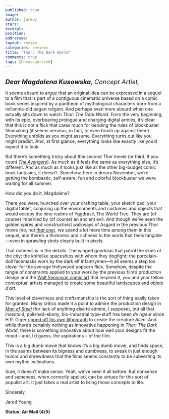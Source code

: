 ```yaml
---
published: true
image:
author: jaredy 
stars: 
excerpt: 
position: 
addressee: 
layout: review
categories: reviews
title: "Thor: The Dark World"
comments: true
tags: [Uncategorized]
---
```

<div><p><span class="full-image-block ssNonEditable"><img src="http://static.squarespace.com/static/5005f6bcc4aa41161b33e89e/5329cf1fe4b07c068ebf74de/5329cf1fe4b07c068ebf7901/1383925070977/Thor%20The%20Dark%20World.jpg" alt="" /></span></p>
<p><em style="font-size:120%;"><span style="font-size:120%;"><strong>Dear Magdalena Kusowska, </strong>Concept Artist,</span></em></p>
<p>It seems absurd to argue that an original idea can be expressed in a sequel to a film that is part of a contiguous cinematic universe based on a comic book series inspired by a pantheon of mythological characters born from a millennia-old pagan religion. And perhaps even more absurd when one actually sits down to watch <em>Thor: The Dark World</em>. From the very beginning, with its epic, overbearing prologue and charging digital armies, it&rsquo;s clear that this is not a flick that cares much for bending the rules of blockbuster filmmaking (it seems nervous, in fact, to even brush up against them). Everything unfolds as you might assume. Everything turns out like you might predict. And, at first glance, everything looks like exactly like you&rsquo;d expect it to look.</p>
<p>But there&rsquo;s something tricky about this second <em>Thor</em> movie (or third, if you count <a href="/letters/2012/5/10/the-avengers.html"><em>The Avengers</em></a>). As much as it feels the same as everything else, it&rsquo;s different. And as much as it looks just like all the other big-budget comic book fantasies, it doesn&rsquo;t. Somehow, here in dreary November, we&rsquo;re getting the bombastic, self-aware, fun and colorful blockbuster we were waiting for all summer.</p>
<p>How did you do it, Magdalena?</p>
<p>There you were, hunched over your drafting table, your sketch pad, your digital tablet, conjuring up the environments and costumes and objects that would occupy the nine realms of Yggdrasil, The World Tree. They are (of course) imperiled by (of course) an ancient evil. And though we&rsquo;ve seen the golden spires and constructivist walkways of Asgard in the previous Thor movie (no, not <a href="/letters/2013/11/6/thunderstorm-the-return-of-thor.html"><em>that</em> one</a>), we spend a lot more time among them in this sequel, and there&rsquo;s a thickness and richness to the world that feels tangible&mdash;even in sprawling shots clearly built in pixels.</p>
<p>That richness is in the details. The winged gondolas that patrol the skies of the city; the knifelike spaceships with whom they dogfight; the porcelain-doll facemasks worn by the dark elf infantrymen&mdash;it all seems a step too clever for the average Hollywood popcorn flick. Somehow, despite the tangle of constraints applied to your work by the previous film&rsquo;s production design and the <a href="http://comicsalliance.com/walt-simonson-thor/">Walt Simonson comic art</a> that inspired it, you and your fellow conceptual artists managed to create some beautiful landscapes and <em>objets d&rsquo;art</em>.</p>
<p>This level of cleverness and craftsmanship is the sort of thing easily taken for granted. Many critics made it a point to admire the production design in <a href="/letters/2013/6/14/man-of-steel.html"><em>Man of Steel</em></a> (for lack of anything else to admire, I suppose), but all that insectoid, polished-ebony, bio-industrial type-stuff has been <em>de rigeur</em> since H.R. Giger <a href="http://en.wikipedia.org/wiki/Alien_(creature_in_Alien_franchise)">ripped off his own lithograph</a> to create the creature <em>Alien</em>. And while there&rsquo;s certainly nothing as innovative happening in <em>Thor: The Dark World</em>, there is something innovative about how well your designs fit the mood &ndash; and, I&rsquo;d guess, the aspirations &ndash; of the film.</p>
<p>This is a big dumb movie that knows it&rsquo;s a big dumb movie, and finds space, in the seams between its bigness and dumbness, to sneak in just enough humor and shrewdness that the films seems constantly to be subverting its own mythic inclinations. &nbsp;&nbsp;</p>
<p>Sure, it doesn&rsquo;t make sense. Yeah, we&rsquo;ve seen it all before. But nonsense and sameness, when correctly applied, can be virtues for this sort of populist art. It just takes a real artist to bring those concepts to life. &nbsp;</p>
<p>Sincerely,&nbsp;</p>
<p>Jared Young</p>
<p><strong>Status: Air Mail (4/5)&nbsp;</strong></p></div>
